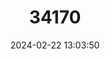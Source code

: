 ---
title: "34170"
category: "Dendroseris micrantha"
draft: false
date: 2024-02-22 13:03:50
languages:
  Spanish; Castilian: ["Col de Juan Fernández", "Colecillo"]
---